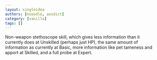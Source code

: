 ```yaml
---
layout: singleidea
authors: [nooodle, aosdict]
category: [vanilla]
tags: []
---
```

Non-weapon stethoscope skill, which gives less information than it currently does at Unskilled (perhaps just HP), the same amount of information as currently at Basic, more information like pet tameness and apport at Skilled, and a full probe at Expert.
